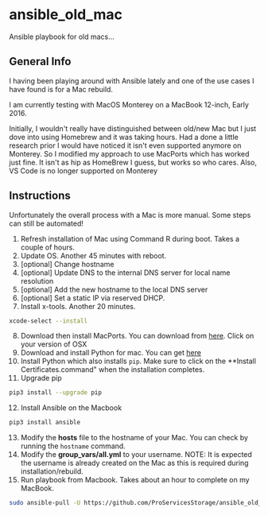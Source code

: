 # ansible_old_mac
Ansible playbook for old macs...

## General Info

I having been playing around with Ansible lately and one of the use cases I have found is for a Mac rebuild.

I am currently testing with MacOS Monterey on a MacBook 12-inch, Early 2016.

Initially, I wouldn't really have distinguished between old/new Mac but I just dove into using Homebrew and it was taking hours. Had a done a little research prior I would have noticed it isn't even supported anymore on Monterey. So I modified my approach to use MacPorts which has worked just fine. It isn't as hip as HomeBrew I guess, but works so who cares. Also, VS Code is no longer supported on Monterey

## Instructions

Unfortunately the overall process with a Mac is more manual. Some steps can still be automated!

1. Refresh installation of Mac using Command R during boot. Takes a couple of hours.
2. Update OS. Another 45 minutes with reboot.
3. [optional] Change hostname
4. [optional] Update DNS to the internal DNS server for local name resolution
5. [optional] Add the new hostname to the local DNS server
6. [optional] Set a static IP via reserved DHCP.
7. Install x-tools. Another 20 minutes.
   
```bash
xcode-select --install
```

8. Download then install MacPorts. You can download from [here](https://www.macports.org/install.php). Click on your version of OSX 
9. Download and install Python for mac. You can get [here](https://www.python.org/downloads/)
10. Install Python which also installs `pip`. Make sure to click on the **Install Certificates.command" when the installation completes.
11. Upgrade pip

```bash
pip3 install --upgrade pip
```

12. Install Ansible on the Macbook

```bash
pip3 install ansible
```

13. Modify the **hosts** file to the hostname of your Mac. You can check by running the `hostname` command.
14. Modify the **group_vars/all.yml** to your username. NOTE: It is expected the username is already created on the Mac as this is required during installation/rebuild.
15. Run playbook from Macbook. Takes about an hour to complete on my MacBook.

```bash
sudo ansible-pull -U https://github.com/ProServicesStorage/ansible_old_mac.git
```